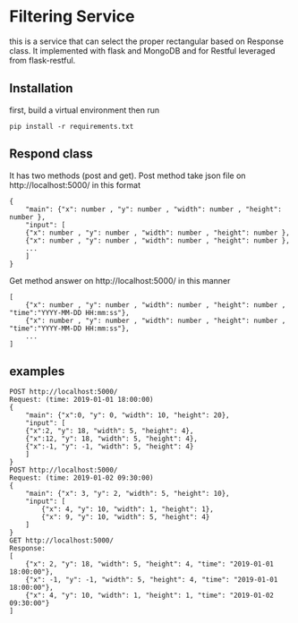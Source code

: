 # Filtering Service
this is a service that can select the proper rectangular based on Response class. It implemented with flask and MongoDB and for Restful leveraged from flask-restful.

## Installation
first, build a virtual environment then run
```
pip install -r requirements.txt
```


## Respond class
It has two methods (post and get). 
Post method take json file on http://localhost:5000/ in this format
```
{
    "main": {"x": number , "y": number , "width": number , "height": number },
    "input": [
    {"x": number , "y": number , "width": number , "height": number },
    {"x": number , "y": number , "width": number , "height": number },
    ...
    ]
}
``` 
Get method answer on http://localhost:5000/ in this manner
```
[
    {"x": number , "y": number , "width": number , "height": number , "time":"YYYY-MM-DD HH:mm:ss"},
    {"x": number , "y": number , "width": number , "height": number , "time":"YYYY-MM-DD HH:mm:ss"},
    ...
]
```
## examples
```
POST http://localhost:5000/
Request: (time: 2019-01-01 18:00:00)
{
    "main": {"x":0, "y": 0, "width": 10, "height": 20},
    "input": [
    {"x":2, "y": 18, "width": 5, "height": 4},
    {"x":12, "y": 18, "width": 5, "height": 4},
    {"x":-1, "y": -1, "width": 5, "height": 4}
    ]
}
POST http://localhost:5000/
Request: (time: 2019-01-02 09:30:00)
{
    "main": {"x": 3, "y": 2, "width": 5, "height": 10},
    "input": [
        {"x": 4, "y": 10, "width": 1, "height": 1},
        {"x": 9, "y": 10, "width": 5, "height": 4}
    ]
}
GET http://localhost:5000/
Response:
[
    {"x": 2, "y": 18, "width": 5, "height": 4, "time": "2019-01-01 18:00:00"},
    {"x": -1, "y": -1, "width": 5, "height": 4, "time": "2019-01-01 18:00:00"},
    {"x": 4, "y": 10, "width": 1, "height": 1, "time": "2019-01-02 09:30:00"}
]
```
